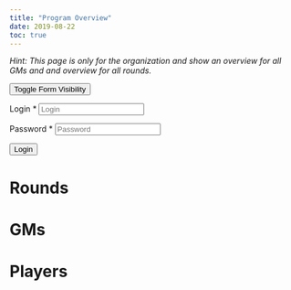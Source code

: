 ```yaml
---
title: "Program Overview"
date: 2019-08-22
toc: true
---
```


_Hint: This page is only for the organization and show an overview for all GMs and and overview for all rounds._

<div><input id="apollon-hide-button" class="c-btn" type="submit" value="Toggle Form Visibility"></div>
<div class="c-form" id="apollon-login-form">
<form action="#">
<div>
    <p class="c-form--item c-form-field--text">
        <label for="login">Login *</label>
        <input name="login" id="login" type="text" placeholder="Login" required />
    </p>
    <p class="c-form--item c-form-field--text">
        <label for="password">Password *</label>
        <input name="password" id="password" type="password" placeholder="Password" required />
    </p>
    <input id="apollon-login-button" class="c-btn" type="submit" value="Login">
</div>
</form>
</div>

# Rounds

<div id="apollon-rounds-overview"></div>

# GMs

<div id="apollon-gms-overview"></div>

# Players

<div id="apollon-players-overview"></div>





<script src="https://api.gildedernacht.ch/olymp.js"></script>

<script src="/scripts/apollon-model.js"></script>
<script>
    'use strict';

    async function main(event) {
        event.preventDefault();
        const loginForm = document.getElementById('apollon-login-form');
        const username = loginForm.querySelector('#login');
        const password = loginForm.querySelector('#password');

        const apollon = new ApollonModel({
            server: 'https://api.gildedernacht.ch',
            username: username.value,
            password: password.value
        });

        username.value = "";
        password.value = "";


        const games = apollon.getGames();
        const rounds = apollon.getRounds();
        const registrations = await apollon.getRegistrations();

        /*
        TODO

        showRoundsOverview & showGmsOverview are written a bit ugly and just create a HTML.
        For a proof of concepts this is enough. If this functionality is further used, some kind
        of a template should be used.
        */

        function showRoundsOverview() {
            const roundsOverviewNode = document.getElementById('apollon-rounds-overview');
            const fragment = document.createDocumentFragment();

            let html = '';
            Object.keys(rounds).forEach(roundId => {
                const round = rounds[roundId];
                const game = games[round.gameId];
                html += '<h2>' + game.name + ' - ' + game.gm + '</h2>';
                html += '<h6>' + round.day + ', from ' + round.from + ' to ' + round.to + ' / Max players: ' + game.playersMax + '</h6>';

                html += '<ol>';
                registrations.forEach(registration => {
                    registration.publicBody.rounds.forEach(registrationRoundId => {
                        if (registrationRoundId === roundId) {
                            const name =
                                `${registration.privateBody.name} - ${registration.privateBody.email}`;
                            html += '<li>' + name + '</li>';
                        }
                    });
                });
                html += '</ol>';
            });
            roundsOverviewNode.innerHTML = html;
        }

        function showGmsOverview() {
            const gmsOverviewNode = document.getElementById('apollon-gms-overview');
            const fragment = document.createDocumentFragment();

            const gms = {};
            Object.keys(rounds).forEach(roundId => {
                const round = rounds[roundId];
                const game = games[round.gameId];
                if (!(game.gm in gms)) {
                    gms[game.gm] = [];
                }
                gms[game.gm].push(round);
            });

            let html = '';
            Object.keys(gms).forEach(gm => {
                html += '<h2>' + gm + '</h2>';

                html += '<ol>';
                gms[gm].forEach(round => {
                    html += '<li>' + games[round.gameId].name + ' / ' + round.day + ', from ' + round.from + ' to ' + round.to + '</li>';
                });
                html += '</ol>';
            });
            gmsOverviewNode.innerHTML = html;
        }

        function showPlayersOverview() {
            const playersOverviewNode = document.getElementById('apollon-players-overview');

            let html = '';
            registrations.forEach(registration => {
                html += '<h2>' + registration.privateBody.name + '</h2>';
                html += '<h6>' + registration.privateBody.email + '</h6>';
                html += '<p><em>Comment: ' + registration.privateBody.comment + '</em></p>';

                html += '<ol>';
                registration.publicBody.rounds.forEach(roundId => {
                    const round = rounds[roundId];
                    const game = games[round.gameId];

                    html +='<li>' + games[round.gameId].name + ' / ' + round.day + ', from ' + round.from + ' to ' + round.to + '</li>';
                });
                html += '</ol>';
            });

            playersOverviewNode.innerHTML = html;
        }

        showRoundsOverview();
        showGmsOverview();
        showPlayersOverview();
    }

    function hideForm(event) {
        event.preventDefault();
        const loginForm = document.getElementById('apollon-login-form');

        if (loginForm.style.display == 'none') {
            loginForm.style.display = 'initial';
        } else {
            loginForm.style.display = 'none';
        }
    }

    document.getElementById('apollon-login-button').addEventListener('click', main);
    document.getElementById('apollon-hide-button').addEventListener('click', hideForm);
</script>